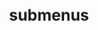 ---
layout: page
title: submenus
nav: false # true
nav_order: 7
dropdown: false # true
children:
    - title: publications
      permalink: /publications/
    - title: divider
    - title: projects
      permalink: /projects/
---